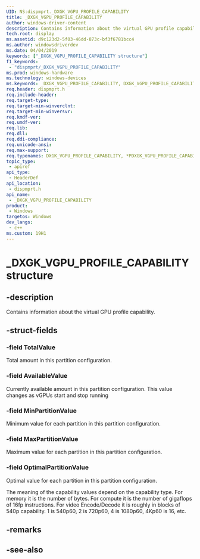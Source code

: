 ```yaml
---
UID: NS:dispmprt._DXGK_VGPU_PROFILE_CAPABILITY
title: _DXGK_VGPU_PROFILE_CAPABILITY
author: windows-driver-content
description: Contains information about the virtual GPU profile capability.
tech.root: display
ms.assetid: d9c123d2-5f03-46dd-873c-bf3f6781bcc4
ms.author: windowsdriverdev
ms.date: 04/04/2019 
keywords: ["_DXGK_VGPU_PROFILE_CAPABILITY structure"]
f1_keywords:
 - "dispmprt/_DXGK_VGPU_PROFILE_CAPABILITY"
ms.prod: windows-hardware
ms.technology: windows-devices
ms.keywords: _DXGK_VGPU_PROFILE_CAPABILITY, DXGK_VGPU_PROFILE_CAPABILITY, *PDXGK_VGPU_PROFILE_CAPABILITY, 
req.header: dispmprt.h
req.include-header:
req.target-type:
req.target-min-winverclnt:
req.target-min-winversvr:
req.kmdf-ver:
req.umdf-ver:
req.lib:
req.dll:
req.ddi-compliance:
req.unicode-ansi:
req.max-support:
req.typenames: DXGK_VGPU_PROFILE_CAPABILITY, *PDXGK_VGPU_PROFILE_CAPABILITY
topic_type: 
 - apiref
api_type: 
 - HeaderDef
api_location: 
 - dispmprt.h
api_name: 
 - _DXGK_VGPU_PROFILE_CAPABILITY
product: 
 - Windows
targetos: Windows
dev_langs:
 - c++
ms.custom: 19H1
---
```


# _DXGK_VGPU_PROFILE_CAPABILITY structure

## -description

Contains information about the virtual GPU profile capability.

## -struct-fields

### -field TotalValue

Total amount in this partition configuration.

### -field AvailableValue

Currently available amount in this partition configuration. This value changes as vGPUs start and stop running

### -field MinPartitionValue

Minimum value for each partition in this partition configuration.

### -field MaxPartitionValue

Maximum value for each partition in this partition configuration.

### -field OptimalPartitionValue

Optimal value for each partition in this partition configuration.

The meaning of the capability values depend on the capability type.
For memory it is the number of bytes. For compute it is the number of gigaflops of 16fp instructions.
For video Encode/Decode it is roughly in blocks of 540p capability. 1 is 540p60, 2 is 720p60, 4 is 1080p60, 4Kp60 is 16, etc.

## -remarks

## -see-also
